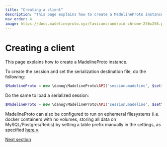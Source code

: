 ```yaml
---
title: "Creating a client"
description: "This page explains how to create a MadelineProto instance."
nav_order: 4
image: https://docs.madelineproto.xyz/favicons/android-chrome-256x256.png
---
```

# Creating a client

This page explains how to create a MadelineProto instance.

To create the session and set the serialization destination file, do the following:

```php
$MadelineProto = new \danog\MadelineProto\API('session.madeline', $settings); // The session will be serialized to session.madeline
```

Do the same to load a serialized session:

```php
$MadelineProto = new \danog\MadelineProto\API('session.madeline', $settings);  // The session will be loaded from session.madeline
```

MadelineProto can also be configured to run on ephemeral filesystems (i.e. docker containers with no volumes, storing all data on MySQL/Postgres/Redis) by setting a table prefix manually in the settings, as specified [here &raquo;](https://docs.madelineproto.xyz/docs/DATABASE.html).  

<a href="https://docs.madelineproto.xyz/docs/LOGIN.html">Next section</a>